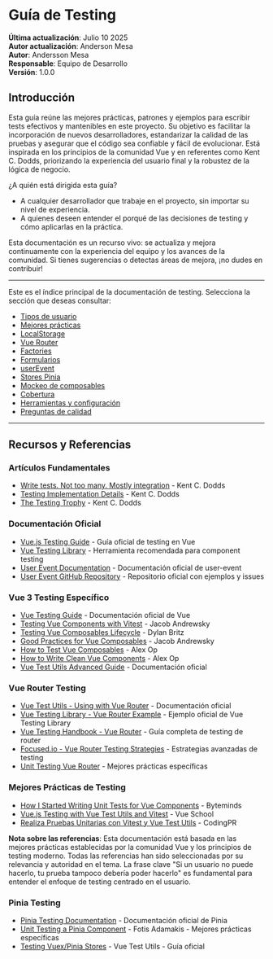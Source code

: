 # Guía de Testing

**Última actualización**: Julio 10 2025  
**Autor actualización**: Anderson Mesa  
**Autor**: Andersson Mesa  
**Responsable**: Equipo de Desarrollo  
**Versión**: 1.0.0 

## Introducción

Esta guía reúne las mejores prácticas, patrones y ejemplos para escribir tests efectivos y mantenibles en este proyecto. Su objetivo es facilitar la incorporación de nuevos desarrolladores, estandarizar la calidad de las pruebas y asegurar que el código sea confiable y fácil de evolucionar. Está inspirada en los principios de la comunidad Vue y en referentes como Kent C. Dodds, priorizando la experiencia del usuario final y la robustez de la lógica de negocio.

¿A quién está dirigida esta guía?
- A cualquier desarrollador que trabaje en el proyecto, sin importar su nivel de experiencia.
- A quienes deseen entender el porqué de las decisiones de testing y cómo aplicarlas en la práctica.

Esta documentación es un recurso vivo: se actualiza y mejora continuamente con la experiencia del equipo y los avances de la comunidad. Si tienes sugerencias o detectas áreas de mejora, ¡no dudes en contribuir!

---

Este es el índice principal de la documentación de testing. Selecciona la sección que deseas consultar:

- [Tipos de usuario](./user-types.md)
- [Mejores prácticas](./best-practices.md)
- [LocalStorage](./localstorage.md)
- [Vue Router](./vue-router.md)
- [Factories](./factories.md)
- [Formularios](./forms.md)
- [userEvent](./user-event.md)
- [Stores Pinia](./stores.md)
- [Mockeo de composables](./composables-mocking.md)
- [Cobertura](./coverage.md)
- [Herramientas y configuración](./tools-config.md)
- [Preguntas de calidad](./quality-questions.md)

---

## Recursos y Referencias

### **Artículos Fundamentales**
- [Write tests. Not too many. Mostly integration](https://kentcdodds.com/blog/write-tests) - Kent C. Dodds
- [Testing Implementation Details](https://kentcdodds.com/blog/testing-implementation-details) - Kent C. Dodds
- [The Testing Trophy](https://kentcdodds.com/blog/the-testing-trophy) - Kent C. Dodds

### **Documentación Oficial**
- [Vue.js Testing Guide](https://vuejs.org/guide/scaling-up/testing) - Guía oficial de testing en Vue
- [Vue Testing Library](https://testing-library.com/docs/vue-testing-library/intro/) - Herramienta recomendada para component testing
- [User Event Documentation](https://testing-library.com/docs/user-event/v13/) - Documentación oficial de user-event
- [User Event GitHub Repository](https://github.com/testing-library/user-event) - Repositorio oficial con ejemplos y issues

### **Vue 3 Testing Específico**
- [Vue Testing Guide](https://vuejs.org/guide/scaling-up/testing) - Documentación oficial de Vue
- [Testing Vue Components with Vitest](https://dev.to/jacobandrewsky/testing-vue-components-with-vitest-5c21) - Jacob Andrewsky
- [Testing Vue Composables Lifecycle](https://dylanbritz.dev/writing/testing-vue-composables-lifecycle/) - Dylan Britz
- [Good Practices for Vue Composables](https://dev.to/jacobandrewsky/good-practices-and-design-patterns-for-vue-composables-24lk) - Jacob Andrewsky
- [How to Test Vue Composables](https://alexop.dev/posts/how-to-test-vue-composables/) - Alex Op
- [How to Write Clean Vue Components](https://alexop.dev/posts/how-to-write-clean-vue-components/) - Alex Op
- [Vue Test Utils Advanced Guide](https://test-utils.vuejs.org/guide/advanced/reusability-composition) - Documentación oficial

### **Vue Router Testing**
- [Vue Test Utils - Using with Vue Router](https://v1.test-utils.vuejs.org/guides/using-with-vue-router.html) - Documentación oficial
- [Vue Testing Library - Vue Router Example](https://github.com/testing-library/vue-testing-library/blob/main/src/__tests__/vue-router.js) - Ejemplo oficial de Vue Testing Library
- [Vue Testing Handbook - Vue Router](https://lmiller1990.github.io/vue-testing-handbook/vue-router.html) - Guía completa de testing de router
- [Focused.io - Vue Router Testing Strategies](https://focused.io/lab/vue-router-testing-strategies) - Estrategias avanzadas de testing
- [Unit Testing Vue Router](https://medium.com/js-dojo/unit-testing-vue-router-1d091241312) - Mejores prácticas específicas

### **Mejores Prácticas de Testing**
- [How I Started Writing Unit Tests for Vue Components](https://www.byteminds.co.uk/blog/how-i-started-writing-unit-tests-for-vue-components) - Byteminds
- [Vue.js Testing with Vue Test Utils and Vitest](https://vueschool.io/articles/vuejs-tutorials/vue-js-testing-with-vue-test-utils-and-vitest/) - Vue School
- [Realiza Pruebas Unitarias con Vitest y Vue Test Utils](https://codingpr.com/es/realiza-pruebas-unitarias-con-vitest-y-vue-test-utils/) - CodingPR

**Nota sobre las referencias**: Esta documentación está basada en las mejores prácticas establecidas por la comunidad Vue y los principios de testing moderno. Todas las referencias han sido seleccionadas por su relevancia y autoridad en el tema. La frase clave "Si un usuario no puede hacerlo, tu prueba tampoco debería poder hacerlo" es fundamental para entender el enfoque de testing centrado en el usuario.

### **Pinia Testing**
- [Pinia Testing Documentation](https://pinia.vuejs.org/cookbook/testing.html) - Documentación oficial de Pinia
- [Unit Testing a Pinia Component](https://fadamakis.com/unit-testing-a-pinia-component-37d045582aed?gi=644ecb388b0a) - Fotis Adamakis - Mejores prácticas específicas
- [Testing Vuex/Pinia Stores](https://test-utils.vuejs.org/guide/advanced/vuex.html) - Vue Test Utils - Guía oficial

